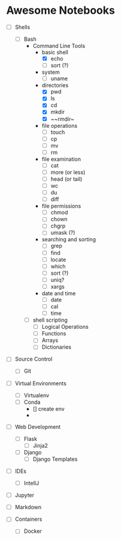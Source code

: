# Awesome Notebooks

- [ ] Shells
   - [ ] Bash 
        - Command Line Tools
            - basic shell
                - [x] echo
                - [ ] sort (?)
            - system
                - [ ] uname
            - directories
                - [x] pwd
                - [x] ls
                - [x] cd
                - [x] mkdir
                - [x] ~~rmdir~
            - file operations
                - [ ] touch
                - [ ] cp
                - [ ] mv
                - [ ] rm
            - file examination
                - [ ] cat
                - [ ] more (or less)
                - [ ] head (or tail)
                - [ ] wc
                - [ ] du
                - [ ] diff
            - file permissions
                - [ ] chmod
                - [ ] chown
                - [ ] chgrp
                - [ ] umask (?)
            - searching and sorting
                - [ ] grep
                - [ ] find
                - [ ] locate
                - [ ] which
                - [ ] sort (?)
                - [ ] uniq?
                - [ ] xargs 
            - date and time
                - [ ] date
                - [ ] cal
                - [ ] time
                
        - [ ] shell scripting
            - [ ] Logical Operations 
            - [ ] Functions
            - [ ] Arrays
            - [ ] Dictionaries

- [ ] Source Control
   - [ ] Git
   
- [ ] Virtual Environments
    - [ ] Virtualenv
    - [ ] Conda
        - [] create env
        - 

- [ ] Web Development
   - [ ] Flask
      - [ ] Jinja2
   - [ ] Django
      - [ ] Django Templates

- [ ] IDEs
   - [ ] IntelIJ

- [ ] Jupyter

- [ ] Markdown

- [ ] Containers
    - [ ] Docker


 
